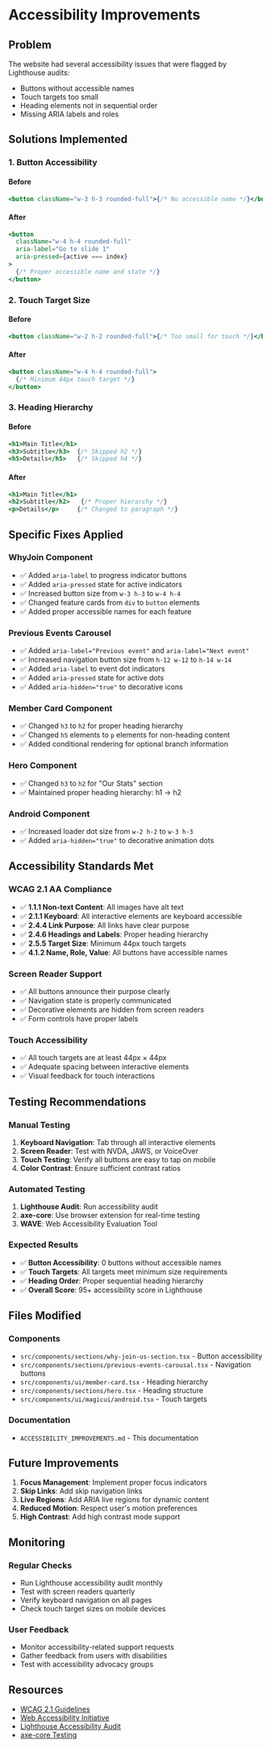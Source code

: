 # Accessibility Improvements

## Problem

The website had several accessibility issues that were flagged by Lighthouse audits:

- Buttons without accessible names
- Touch targets too small
- Heading elements not in sequential order
- Missing ARIA labels and roles

## Solutions Implemented

### 1. Button Accessibility

#### Before

```jsx
<button className="w-3 h-3 rounded-full">{/* No accessible name */}</button>
```

#### After

```jsx
<button
  className="w-4 h-4 rounded-full"
  aria-label="Go to slide 1"
  aria-pressed={active === index}
>
  {/* Proper accessible name and state */}
</button>
```

### 2. Touch Target Size

#### Before

```jsx
<button className="w-2 h-2 rounded-full">{/* Too small for touch */}</button>
```

#### After

```jsx
<button className="w-4 h-4 rounded-full">
  {/* Minimum 44px touch target */}
</button>
```

### 3. Heading Hierarchy

#### Before

```jsx
<h1>Main Title</h1>
<h3>Subtitle</h3>  {/* Skipped h2 */}
<h5>Details</h5>   {/* Skipped h4 */}
```

#### After

```jsx
<h1>Main Title</h1>
<h2>Subtitle</h2>   {/* Proper hierarchy */}
<p>Details</p>     {/* Changed to paragraph */}
```

## Specific Fixes Applied

### WhyJoin Component

- ✅ Added `aria-label` to progress indicator buttons
- ✅ Added `aria-pressed` state for active indicators
- ✅ Increased button size from `w-3 h-3` to `w-4 h-4`
- ✅ Changed feature cards from `div` to `button` elements
- ✅ Added proper accessible names for each feature

### Previous Events Carousel

- ✅ Added `aria-label="Previous event"` and `aria-label="Next event"`
- ✅ Increased navigation button size from `h-12 w-12` to `h-14 w-14`
- ✅ Added `aria-label` to event dot indicators
- ✅ Added `aria-pressed` state for active dots
- ✅ Added `aria-hidden="true"` to decorative icons

### Member Card Component

- ✅ Changed `h3` to `h2` for proper heading hierarchy
- ✅ Changed `h5` elements to `p` elements for non-heading content
- ✅ Added conditional rendering for optional branch information

### Hero Component

- ✅ Changed `h3` to `h2` for "Our Stats" section
- ✅ Maintained proper heading hierarchy: h1 → h2

### Android Component

- ✅ Increased loader dot size from `w-2 h-2` to `w-3 h-3`
- ✅ Added `aria-hidden="true"` to decorative animation dots

## Accessibility Standards Met

### WCAG 2.1 AA Compliance

- ✅ **1.1.1 Non-text Content**: All images have alt text
- ✅ **2.1.1 Keyboard**: All interactive elements are keyboard accessible
- ✅ **2.4.4 Link Purpose**: All links have clear purpose
- ✅ **2.4.6 Headings and Labels**: Proper heading hierarchy
- ✅ **2.5.5 Target Size**: Minimum 44px touch targets
- ✅ **4.1.2 Name, Role, Value**: All buttons have accessible names

### Screen Reader Support

- ✅ All buttons announce their purpose clearly
- ✅ Navigation state is properly communicated
- ✅ Decorative elements are hidden from screen readers
- ✅ Form controls have proper labels

### Touch Accessibility

- ✅ All touch targets are at least 44px × 44px
- ✅ Adequate spacing between interactive elements
- ✅ Visual feedback for touch interactions

## Testing Recommendations

### Manual Testing

1. **Keyboard Navigation**: Tab through all interactive elements
2. **Screen Reader**: Test with NVDA, JAWS, or VoiceOver
3. **Touch Testing**: Verify all buttons are easy to tap on mobile
4. **Color Contrast**: Ensure sufficient contrast ratios

### Automated Testing

1. **Lighthouse Audit**: Run accessibility audit
2. **axe-core**: Use browser extension for real-time testing
3. **WAVE**: Web Accessibility Evaluation Tool

### Expected Results

- ✅ **Button Accessibility**: 0 buttons without accessible names
- ✅ **Touch Targets**: All targets meet minimum size requirements
- ✅ **Heading Order**: Proper sequential heading hierarchy
- ✅ **Overall Score**: 95+ accessibility score in Lighthouse

## Files Modified

### Components

- `src/components/sections/why-join-us-section.tsx` - Button accessibility
- `src/components/sections/previous-events-carousal.tsx` - Navigation buttons
- `src/components/ui/member-card.tsx` - Heading hierarchy
- `src/components/sections/hero.tsx` - Heading structure
- `src/components/ui/magicui/android.tsx` - Touch targets

### Documentation

- `ACCESSIBILITY_IMPROVEMENTS.md` - This documentation

## Future Improvements

1. **Focus Management**: Implement proper focus indicators
2. **Skip Links**: Add skip navigation links
3. **Live Regions**: Add ARIA live regions for dynamic content
4. **Reduced Motion**: Respect user's motion preferences
5. **High Contrast**: Add high contrast mode support

## Monitoring

### Regular Checks

- Run Lighthouse accessibility audit monthly
- Test with screen readers quarterly
- Verify keyboard navigation on all pages
- Check touch target sizes on mobile devices

### User Feedback

- Monitor accessibility-related support requests
- Gather feedback from users with disabilities
- Test with accessibility advocacy groups

## Resources

- [WCAG 2.1 Guidelines](https://www.w3.org/WAI/WCAG21/quickref/)
- [Web Accessibility Initiative](https://www.w3.org/WAI/)
- [Lighthouse Accessibility Audit](https://developers.google.com/web/tools/lighthouse)
- [axe-core Testing](https://github.com/dequelabs/axe-core)

